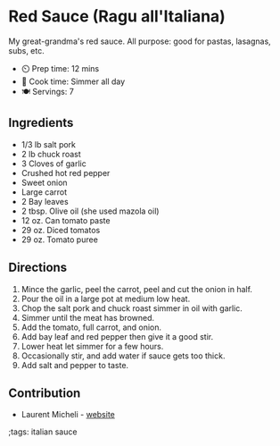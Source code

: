# Red Sauce (Ragu all'Italiana)

My great-grandma's red sauce. All purpose: good for pastas, lasagnas, subs, etc.

- ⏲️ Prep time: 12 mins
- 🍳 Cook time: Simmer all day
- 🍽️ Servings: 7

## Ingredients

- 1/3 lb salt pork
- 2 lb chuck roast
- 3 Cloves of garlic
- Crushed hot red pepper
- Sweet onion
- Large carrot
- 2 Bay leaves
- 2 tbsp. Olive oil (she used mazola oil)
- 12 oz. Can tomato paste
- 29 oz. Diced tomatos
- 29 oz. Tomato puree

## Directions

1. Mince the garlic, peel the carrot, peel and cut the onion in half.
2. Pour the oil in a large pot at medium low heat.
3. Chop the salt pork and chuck roast simmer in oil with garlic.
4. Simmer until the meat has browned.
5. Add the tomato, full carrot, and onion.
6. Add bay leaf and red pepper then give it a good stir.
7. Lower heat let simmer for a few hours.
8. Occasionally stir, and add water if sauce gets too thick.
9. Add salt and pepper to taste.

## Contribution

- Laurent Micheli - [website](https://digitalstatic.xyz)

;tags: italian sauce
